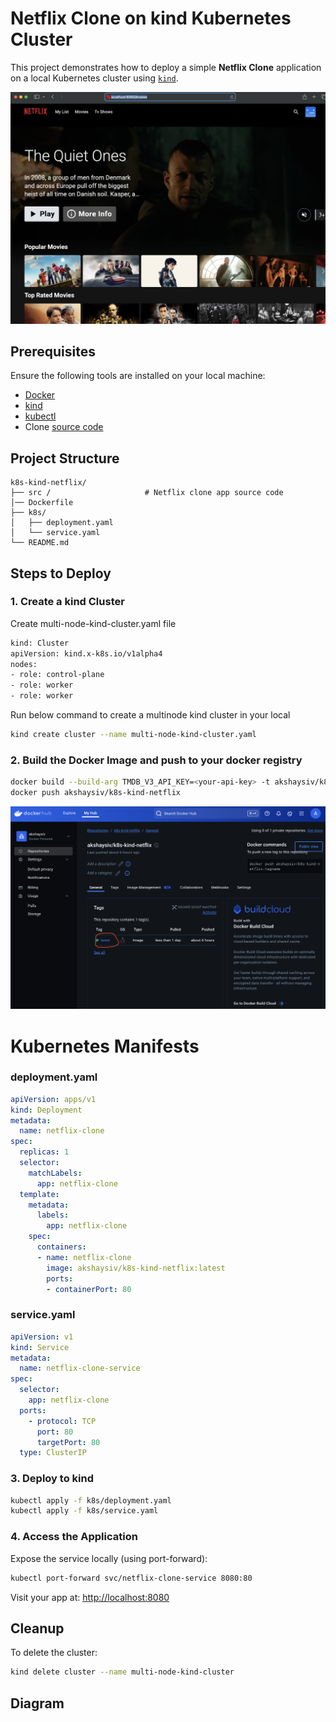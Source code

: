 
# Netflix Clone on kind Kubernetes Cluster

This project demonstrates how to deploy a simple **Netflix Clone** application on a local Kubernetes cluster using [`kind`](https://kind.sigs.k8s.io/).


![alt text](public/localhost.png)


## Prerequisites

Ensure the following tools are installed on your local machine:

- [Docker](https://www.docker.com/)
- [kind](https://kind.sigs.k8s.io/)
- [kubectl](https://kubernetes.io/docs/tasks/tools/)
- Clone [source code](https://github.com/AkshaySiv/k8s-kind-netflix)

## Project Structure

```
k8s-kind-netflix/
├── src /                     # Netflix clone app source code
│── Dockerfile 
├── k8s/
│   ├── deployment.yaml
│   └── service.yaml
└── README.md
```

## Steps to Deploy

### 1. Create a kind Cluster 

Create multi-node-kind-cluster.yaml file

```bash
kind: Cluster
apiVersion: kind.x-k8s.io/v1alpha4
nodes:
- role: control-plane
- role: worker
- role: worker
```

Run below command to create a multinode kind cluster in your local

```bash
kind create cluster --name multi-node-kind-cluster.yaml
```


### 2. Build the Docker Image and push to your docker registry

```bash
docker build --build-arg TMDB_V3_API_KEY=<your-api-key> -t akshaysiv/k8s-kind-netflix:latest .
docker push akshaysiv/k8s-kind-netflix
```

![alt text](public/dockerhub.png)


# Kubernetes Manifests

### deployment.yaml

```yaml
apiVersion: apps/v1
kind: Deployment
metadata:
  name: netflix-clone
spec:
  replicas: 1
  selector:
    matchLabels:
      app: netflix-clone
  template:
    metadata:
      labels:
        app: netflix-clone
    spec:
      containers:
      - name: netflix-clone
        image: akshaysiv/k8s-kind-netflix:latest
        ports:
        - containerPort: 80
```

### service.yaml

```yaml
apiVersion: v1
kind: Service
metadata:
  name: netflix-clone-service
spec:
  selector:
    app: netflix-clone
  ports:
    - protocol: TCP
      port: 80
      targetPort: 80
  type: ClusterIP
```

### 3. Deploy to kind

```bash
kubectl apply -f k8s/deployment.yaml
kubectl apply -f k8s/service.yaml
```

### 4. Access the Application

Expose the service locally (using port-forward):

```bash
kubectl port-forward svc/netflix-clone-service 8080:80
```

Visit your app at: [http://localhost:8080](http://localhost:8080)


## Cleanup

To delete the cluster:

```bash
kind delete cluster --name multi-node-kind-cluster
```

## Diagram


